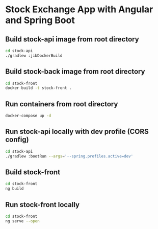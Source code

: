 # Stock Exchange App with Angular and Spring Boot
## Build stock-api image from root directory
```sh
cd stock-api
./gradlew :jibDockerBuild
```

## Build stock-back image from root directory
```sh
cd stock-front
docker build -t stock-front .
```

## Run containers from root directory
```sh
docker-compose up -d
```

## Run stock-api locally with dev profile (CORS config)
```sh
cd stock-api
./gradlew :bootRun --args='--spring.profiles.active=dev'
```

## Build stock-front
```sh
cd stock-front
ng build
```

## Run stock-front locally
```sh
cd stock-front
ng serve --open
```
